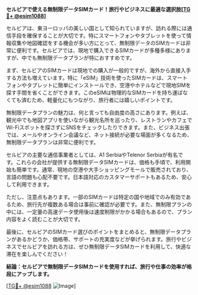 **セルビアで使える無制限データSIMカード！旅行やビジネスに最適な選択肢[[TG💪+ @esim1088](https://t.me/s/esim1088)]**

セルビアは、東ヨーロッパの美しい国として知られていますが、訪れる際には通信手段を確保することが大切です。特にスマートフォンやタブレットを使って情報収集や地図確認をする機会が多い方にとって、無制限データのSIMカードは非常に便利です。セルビアでは、現地で購入できるSIMカードが多種多様にありますが、中でも無制限データプランが特におすすめです。

まず、セルビアのSIMカードは現地での購入が一般的ですが、海外から直接入手する方法も増えています。特に「eSIM」技術を使ったSIMカードは、スマートフォンやタブレットに簡単にインストールでき、空港やホテルなどで現地SIMを探す手間を省くことができます。このeSIMは物理的なSIMカードを持ち運ばなくても済むため、軽量化にもつながり、旅行者には嬉しいポイントです。

無制限データプランの魅力は、何と言っても自由度の高さにあります。例えば、観光中でも地図アプリを使いながら観光名所を巡ったり、レストランやカフェでWi-Fiスポットを探さずにSNSをチェックしたりできます。また、ビジネス出張では、メールやオンライン会議など、ネット接続が必要な場面が多くなるため、無制限データプランは非常に便利です。

セルビアの主要な通信事業者としては、A1 SerbiaやTelenor Serbiaが有名です。これらの会社が提供する無制限データSIMカードは、価格も手頃で、利用開始も簡単です。通常、現地の空港や大手ショッピングモールで販売されており、言語の問題も心配不要です。日本語対応のカスタマーサポートもあるため、安心して利用できます。

ただし、注意点もあります。一部のSIMカードは特定の国や地域でのみ有効であるため、旅行先が複数ある場合は事前に確認が必要です。また、無制限プランの中には、一定量の高速データ使用後は速度制限がかかる場合もあるので、プラン内容をよく読むことが大切です。

最後に、セルビアのSIMカード選びのポイントをまとめると、無制限データプランがあるかどうか、価格帯、サポートの充実度などが挙げられます。旅行やビジネスでセルビアを訪れる方は、ぜひ無制限データSIMカードを利用して、快適な滞在を楽しんでください！

**結論：セルビアで無制限データSIMカードを使用すれば、旅行や仕事の効率が格段にアップします。**

[[TG💪+ @esim1088](https://t.me/s/esim1088) ![Image](https://i.postimg.cc/Y0z9fWf4/image.png)]